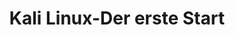 ---
title: Kali Linux-Der erste Start
layout: post
post-image: 
description:
tags:
- Kali Linux
- Linux
- Lektion 2
---